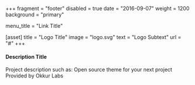 +++
fragment = "footer"
disabled = true
date = "2016-09-07"
weight = 1200
background = "primary"

menu_title = "Link Title"

[asset]
  title = "Logo Title"
  image = "logo.svg"
  text = "Logo Subtext"
  url = "#"
+++

#### Description Title

Project description such as:
Open source theme for your next project
Provided by Okkur Labs
